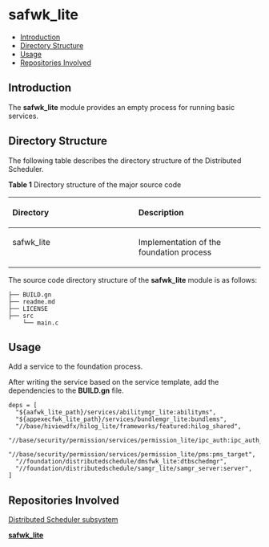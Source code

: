 # safwk\_lite<a name="EN-US_TOPIC_0000001081445008"></a>

-   [Introduction](#section11660541593)
-   [Directory Structure](#section1464106163817)
-   [Usage](#section10729231131110)
-   [Repositories Involved](#section176111311166)

## Introduction<a name="section11660541593"></a>

The  **safwk\_lite**  module provides an empty process for running basic services.

## Directory Structure<a name="section1464106163817"></a>

The following table describes the directory structure of the Distributed Scheduler.

**Table 1**  Directory structure of the major source code

<a name="table43531856201716"></a>
<table><thead align="left"><tr id="row20416556201718"><th class="cellrowborder" valign="top" width="50%" id="mcps1.1.3.1.1"><p id="p10416456121716"><a name="p10416456121716"></a><a name="p10416456121716"></a>Directory</p>
</th>
<th class="cellrowborder" valign="top" width="50%" id="mcps1.1.3.1.2"><p id="p1841645631717"><a name="p1841645631717"></a><a name="p1841645631717"></a>Description</p>
</th>
</tr>
</thead>
<tbody><tr id="row104169564177"><td class="cellrowborder" valign="top" width="50%" headers="mcps1.1.3.1.1 "><p id="p17416125614179"><a name="p17416125614179"></a><a name="p17416125614179"></a>safwk_lite</p>
</td>
<td class="cellrowborder" valign="top" width="50%" headers="mcps1.1.3.1.2 "><p id="p04163569170"><a name="p04163569170"></a><a name="p04163569170"></a>Implementation of the foundation process</p>
</td>
</tr>
</tbody>
</table>

The source code directory structure of the  **safwk\_lite**  module is as follows:

```
├── BUILD.gn
├── readme.md
├── LICENSE
├── src
    └── main.c
```

## Usage<a name="section10729231131110"></a>

Add a service to the foundation process.

After writing the service based on the service template, add the dependencies to the  **BUILD.gn**  file.

```
deps = [
  "${aafwk_lite_path}/services/abilitymgr_lite:abilityms",
  "${appexecfwk_lite_path}/services/bundlemgr_lite:bundlems",
  "//base/hiviewdfx/hilog_lite/frameworks/featured:hilog_shared",
  "//base/security/permission/services/permission_lite/ipc_auth:ipc_auth_target",
  "//base/security/permission/services/permission_lite/pms:pms_target",
  "//foundation/distributedschedule/dmsfwk_lite:dtbschedmgr",
  "//foundation/distributedschedule/samgr_lite/samgr_server:server",
]
```

## Repositories Involved<a name="section176111311166"></a>

[Distributed Scheduler subsystem](en-us_topic_0000001115719369.md)

**[safwk\_lite](https://gitee.com/openharmony/distributedschedule_services_safwk_lite)**

